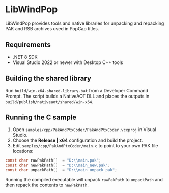 # LibWindPop

LibWindPop provides tools and native libraries for unpacking and repacking PAK and RSB archives used in PopCap titles.

## Requirements
- .NET 8 SDK
- Visual Studio 2022 or newer with Desktop C++ tools

## Building the shared library
Run `build/win-x64-shared-library.bat` from a Developer Command Prompt. The script builds a NativeAOT DLL and places the outputs in `build/publish/nativeaot/shared/win-x64`.

## Running the C sample
1. Open `samples/cpp/PakAndPtxCoder/PakAndPtxCoder.vcxproj` in Visual Studio.
2. Choose the **Release | x64** configuration and build the project.
3. Edit `samples/cpp/PakAndPtxCoder/main.c` to point to your own PAK file locations:

```c
const char rawPakPath[]  = "D:\\main.pak";
const char newPakPath[]  = "D:\\main_new.pak";
const char unpackPath[]  = "D:\\main_unpack_pak";
```

Running the compiled executable will unpack `rawPakPath` to `unpackPath` and then repack the contents to `newPakPath`.
